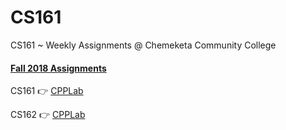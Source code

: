 # CS161 
CS161 ~ 
 Weekly Assignments @ Chemeketa Community College 
#### [Fall 2018 Assignments](https://github.com/simplycs/CS161/tree/master/c%2B%2B/Fall%202018)

 
CS161 👉 [CPPLab](https://github.com/francisknight/CPP-Tidbits)

CS162 👉 [CPPLab](https://github.com/francisknight/CPPLab_2)


